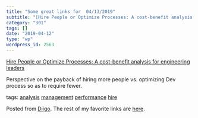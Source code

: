 ```yaml
---
title: "Some great links for  04/13/2019"
subtitle: "[Hire People or Optimize Processes: A cost-benefit analysis for engineering leaders](https://codecli..."
category: "301"
tags: []
date: "2019-04-12"
type: "wp"
wordpress_id: 2563
---
```

[Hire People or Optimize Processes: A cost-benefit analysis for engineering leaders](https://codeclimate.com/blog/scale-engineering-calculator/?utm_source=drip&utm_medium=email&utm_content=&utm_campaign=velocity-calculator-blog&__s=fzzssq55zd58mvijpssx) 

Perspective on the payback of hiring more people vs. optimizing Dev process so as to require fewer. 

 tags: [analysis](https://www.diigo.com/user/pitosalas/analysis) [management](https://www.diigo.com/user/pitosalas/management) [performance](https://www.diigo.com/user/pitosalas/performance) [hire](https://www.diigo.com/user/pitosalas/hire)

Posted from [Diigo](https://www.diigo.com). The rest of my favorite links are [here](https://www.diigo.com/user/pitosalas).